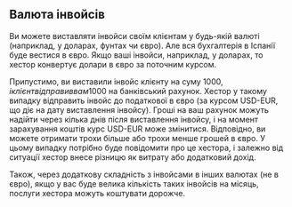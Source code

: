 ## Валюта інвойсів

Ви можете виставляти інвойси своїм клієнтам у будь-якій валюті (наприклад, у доларах, фунтах чи євро). Але вся
бухгалтерія в Іспанії буде вестися в євро. Якщо ваші інвойси, наприклад, у доларах, то хестор конвертує долари в євро за
поточним курсом.

Припустимо, ви виставили інвойс клієнту на суму 1000$, і клієнт відправив вам 1000$ на банківський рахунок. Хестор у
такому випадку відправить інвойс до податкової в євро (за курсом USD-EUR, що діє на дату виставлення інвойсу). Гроші на
ваш рахунок можуть надійти через кілька днів після виставлення інвойсу, і на момент зарахування коштів курс USD-EUR може
змінитися. Відповідно, ви можете отримати трохи більше або трохи менше грошей в євро. У цьому випадку потрібно буде
повідомити про це хестора, і залежно від ситуації хестор внесе різницю як витрату або додатковий дохід.

Також, через додаткову складність з інвойсами в інших валютах (не в євро), якщо у вас буде велика кількість таких
інвойсів на місяць, послуги хестора можуть коштувати дорожче.
